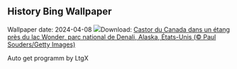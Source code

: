 ## History Bing Wallpaper
Wallpaper date: 2024-04-08
![](https://www.bing.com/th?id=OHR.BeaverDenali_FR-CA1157056211_UHD.jpg&w=1000)Download: [Castor du Canada dans un étang près du lac Wonder, parc national de Denali, Alaska, États-Unis (© Paul Souders/Getty Images)](https://www.bing.com/th?id=OHR.BeaverDenali_FR-CA1157056211_UHD.jpg)

Auto get programm by LtgX
